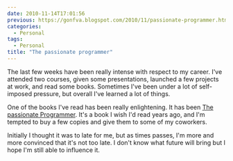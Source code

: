 ```yaml
---
date: 2010-11-14T17:01:56
previous: https://gonfva.blogspot.com/2010/11/passionate-programmer.html
categories:
  - Personal
tags:
  - Personal
title: "The passionate programmer"
---
```


The last few weeks have been really intense with respect to my career. I've attended two courses, given some presentations, launched a few projects at work, and read some books. Sometimes I've been under a lot of self-imposed pressure, but overall I've learned a lot of things.

One of the books I've read has been really enlightening. It has been [The passionate Programmer](http://www.amazon.com/Passionate-Programmer-Remarkable-Development-Pragmatic/dp/1934356344/ref=sr_1_1?ie=UTF8&s=books&qid=1289752038&sr=8-1). It's a book I wish I'd read years ago, and I'm tempted to buy a few copies and give them to some of my coworkers.

Initially I thought it was to late for me, but as times passes, I'm more and more convinced that it's not too late. I don't know what future will bring but I hope I'm still able to influence it.
